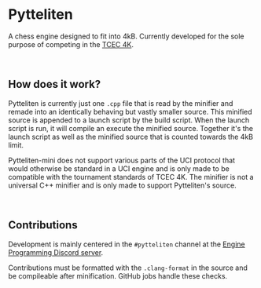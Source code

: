 # Pytteliten
A chess engine designed to fit into 4kB.
Currently developed for the sole purpose of competing in the [TCEC 4K](https://wiki.chessdom.org/TCEC_4k_Rules).

<br>

## How does it work?
Pytteliten is currently just one ``.cpp`` file that is read by the minifier and remade into an identically behaving but vastly smaller source.
This minified source is appended to a launch script by the build script. When the launch script is run, it will compile an execute the minified source.
Together it's the launch script as well as the minified source that is counted towards the 4kB limit.

Pytteliten-mini does not support various parts of the UCI protocol that would otherwise be standard in a UCI engine and is only made to be compatible with
the tournament standards of TCEC 4K. The minifier is not a universal C++ minifier and is only made to support Pytteliten's source.

<br>

## Contributions
Development is mainly centered in the ``#pytteliten`` channel at the [Engine Programming Discord server](https://discord.com/invite/F6W6mMsTGN).

Contributions must be formatted with the ``.clang-format`` in the source and be compileable after minification. GitHub jobs handle these checks.

